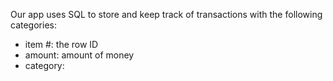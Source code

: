 Our app uses SQL to store and keep track of transactions with the following categories:
* item #: the row ID
* amount: amount of money 
* category: 
